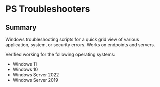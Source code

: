 # PS Troubleshooters

## Summary

Windows troubleshooting scripts for a quick grid view of various application, system, or security errors. Works on endpoints and servers. 

Verified working for the following operating systems:
- Windows 11
- Windows 10
- Windows Server 2022
- Windows Server 2019
